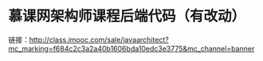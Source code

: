 # 慕课网架构师课程后端代码（有改动）
链接：http://class.imooc.com/sale/javaarchitect?mc_marking=f684c2c3a2a40b1606bda10edc3e3775&mc_channel=banner

